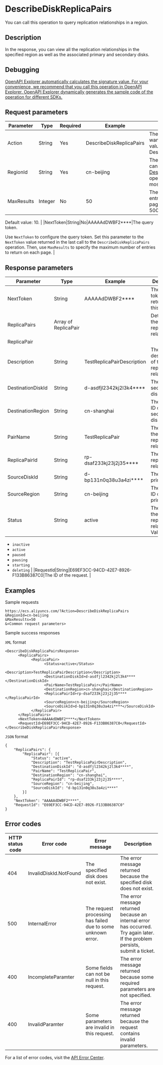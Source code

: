 # DescribeDiskReplicaPairs

You can call this operation to query replication relationships in a region.

## Description

In the response, you can view all the replication relationships in the specified region as well as the associated primary and secondary disks.

## Debugging

[OpenAPI Explorer automatically calculates the signature value. For your convenience, we recommend that you call this operation in OpenAPI Explorer. OpenAPI Explorer dynamically generates the sample code of the operation for different SDKs.](https://api.aliyun.com/#product=Ecs&api=DescribeDiskReplicaPairs&type=RPC&version=2014-05-26)

## Request parameters

|Parameter|Type|Required|Example|Description|
|---------|----|--------|-------|-----------|
|Action|String|Yes|DescribeDiskReplicaPairs|The operation that you want to perform. Set the value to DescribeDiskReplicaPairs. |
|RegionId|String|Yes|cn-beijing|The ID of the region. You can call the [DescribeRegions](~~25609~~) operation to query the most recent region list. |
|MaxResults|Integer|No|50|The maximum number of entries to return on each page. Valid values: 1 to 500.

 Default value: 10. |
|NextToken|String|No|AAAAAdDWBF2\*\*\*\*|The query token.

 Use `NextToken` to configure the query token. Set this parameter to the `NextToken` value returned in the last call to the `DescribeDiskReplicaPairs` operation. Then, use `MaxResults` to specify the maximum number of entries to return on each page. |

## Response parameters

|Parameter|Type|Example|Description|
|---------|----|-------|-----------|
|NextToken|String|AAAAAdDWBF2\*\*\*\*|The query token returned in this call. |
|ReplicaPairs|Array of ReplicaPair| |Details about the replication relationships. |
|ReplicaPair| | | |
|Description|String|TestReplicaPairDescription|The description of the replication relationship. |
|DestinationDiskId|String|d-asdfjl2342kj2l3k4\*\*\*\*|The ID of the secondary disk. |
|DestinationRegion|String|cn-shanghai|The region ID of the secondary disk. |
|PairName|String|TestReplicaPair|The name of the replication relationship. |
|ReplicaPairId|String|rp-dsaf233kj23j2j35\*\*\*\*|The ID of the replication relationship. |
|SourceDiskId|String|d-bp131n0q38u3a4zi\*\*\*\*|The ID of the primary disk. |
|SourceRegion|String|cn-beijing|The region ID of the primary disk. |
|Status|String|active|The status of the replication relationship. Valid values:

 -   `inactive`
-   `active`
-   `paused`
-   `pausing`
-   `starting`
-   `deleting` |
|RequestId|String|E69EF3CC-94CD-42E7-8926-F133B86387C0|The ID of the request. |

## Examples

Sample requests

```
https://ecs.aliyuncs.com/?Action=DescribeDiskReplicaPairs
&RegionId=cn-beijing
&MaxResults=50
&<Common request parameters>
```

Sample success responses

`XML` format

```
<DescribeDiskReplicaPairsResponse>
      <ReplicaPairs>
            <ReplicaPair>
                  <Status>active</Status>
                  <Description>TestReplicaPairDescription</Description>
                  <DestinationDiskId>d-asdfjl2342kj2l3k4****</DestinationDiskId>
                  <PairName>TestReplicaPair</PairName>
                  <DestinationRegion>cn-shanghai</DestinationRegion>
                  <ReplicaPairId>rp-dsaf233kj23j2j35****</ReplicaPairId>
                  <SourceRegion>cn-beijing</SourceRegion>
                  <SourceDiskId>d-bp131n0q38u3a4zi****</SourceDiskId>
            </ReplicaPair>
      </ReplicaPairs>
      <NextToken>AAAAAdDWBF2****</NextToken>
      <RequestId>E69EF3CC-94CD-42E7-8926-F133B86387C0</RequestId>
</DescribeDiskReplicaPairsResponse>
```

`JSON` format

```
{
	"ReplicaPairs": {
		"ReplicaPair": [{
			"Status": "active",
			"Description": "TestReplicaPairDescription",
			"DestinationDiskId": "d-asdfjl2342kj2l3k4****",
			"PairName": "TestReplicaPair",
			"DestinationRegion": "cn-shanghai",
			"ReplicaPairId": "rp-dsaf233kj23j2j35****",
			"SourceRegion": "cn-beijing",
			"SourceDiskId": "d-bp131n0q38u3a4zi****"
		}]
	},
	"NextToken": "AAAAAdDWBF2****",
	"RequestId": "E69EF3CC-94CD-42E7-8926-F133B86387C0"
}
```

## Error codes

|HTTP status code|Error code|Error message|Description|
|----------------|----------|-------------|-----------|
|404|InvalidDiskId.NotFound|The specified disk does not exist.|The error message returned because the specified disk does not exist.|
|500|InternalError|The request processing has failed due to some unknown error.|The error message returned because an internal error has occurred. Try again later. If the problem persists, submit a ticket.|
|400|IncompleteParamter|Some fields can not be null in this request.|The error message returned because some required parameters are not specified.|
|400|InvalidParamter|Some parameters are invalid in this request.|The error message returned because the request contains invalid parameters.|

For a list of error codes, visit the [API Error Center](https://error-center.alibabacloud.com/status/product/Ecs).

